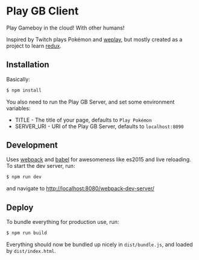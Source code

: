 # Play GB Client

Play Gameboy in the cloud! With other humans!

Inspired by Twitch plays Pokémon and [weplay](https://github.com/rauchg/weplay),
but mostly created as a project to learn [redux](http://redux.js.org/).

## Installation

Basically:

```bash
$ npm install
```

You also need to run the Play GB Server, and set some environment variables:

* TITLE - The title of your page, defaults to `Play Pokémon`
* SERVER_URI - URI of the Play GB Server, defaults to `localhost:8090`

## Development

Uses [webpack](https://webpack.github.io/) and [babel](https://babeljs.io/) for
awesomeness like es2015 and live reloading. To start the dev server, run:

```bash
$ npm run dev
```

and navigate to
[http://localhost:8080/webpack-dev-server/](http://localhost:8080/webpack-dev-server/)

## Deploy

To bundle everything for production use, run:

```bash
$ npm run build
```

Everything should now be bundled up nicely in `dist/bundle.js`, and loaded by
`dist/index.html`.

